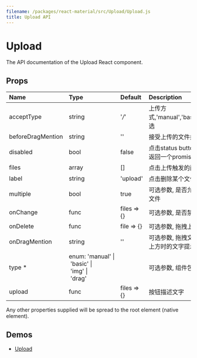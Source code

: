 ```yaml
---
filename: /packages/react-material/src/Upload/Upload.js
title: Upload API
---
```


<!--- This documentation is automatically generated, do not try to edit it. -->

# Upload

<p class="description">The API documentation of the Upload React component.</p>



## Props

| Name | Type | Default | Description |
|:-----|:-----|:--------|:------------|
| <span class="prop-name">acceptType</span> | <span class="prop-type">string | <span class="prop-default">'*/*'</span> | 上传方式,'manual','basic','img','drag'可选 |
| <span class="prop-name">beforeDragMention</span> | <span class="prop-type">string | <span class="prop-default">''</span> | 接受上传的文件类型 |
| <span class="prop-name">disabled</span> | <span class="prop-type">bool | <span class="prop-default">false</span> | 点击status button 触发的函数，返回一个promise实例 |
| <span class="prop-name">files</span> | <span class="prop-type">array | <span class="prop-default">[]</span> | 点击上传触发的函数 |
| <span class="prop-name">label</span> | <span class="prop-type">string | <span class="prop-default">'upload'</span> | 点击删除某个文件时触发的函数 |
| <span class="prop-name">multiple</span> | <span class="prop-type">bool | <span class="prop-default">true</span> | 可选参数, 是否允许同时上传多个文件 |
| <span class="prop-name">onChange</span> | <span class="prop-type">func | <span class="prop-default">files => {}</span> | 可选参数, 是否禁用 |
| <span class="prop-name">onDelete</span> | <span class="prop-type">func | <span class="prop-default">file => {}</span> | 可选参数, 拖拽上传前的文字提示 |
| <span class="prop-name">onDragMention</span> | <span class="prop-type">string | <span class="prop-default">''</span> | 可选参数, 拖拽文件至可拖拽区域上方时的文字提示 |
| <span class="prop-name required">type *</span> | <span class="prop-type">enum:&nbsp;'manual'&nbsp;&#124;<br>&nbsp;'basic'&nbsp;&#124;<br>&nbsp;'img'&nbsp;&#124;<br>&nbsp;'drag'<br> |   | 可选参数, 组件包含的所有文件 |
| <span class="prop-name">upload</span> | <span class="prop-type">func | <span class="prop-default">files => {}</span> | 按钮描述文字 |

Any other properties supplied will be spread to the root element (native element).

## Demos

- [Upload](/demos/upload)

